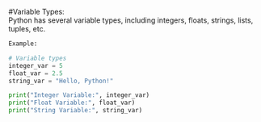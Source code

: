 #Variable Types:<br /> 
Python has several variable types, including integers, floats, strings, lists, tuples, etc.
```python
Example:

# Variable types
integer_var = 5
float_var = 2.5
string_var = "Hello, Python!"

print("Integer Variable:", integer_var)
print("Float Variable:", float_var)
print("String Variable:", string_var)
```
